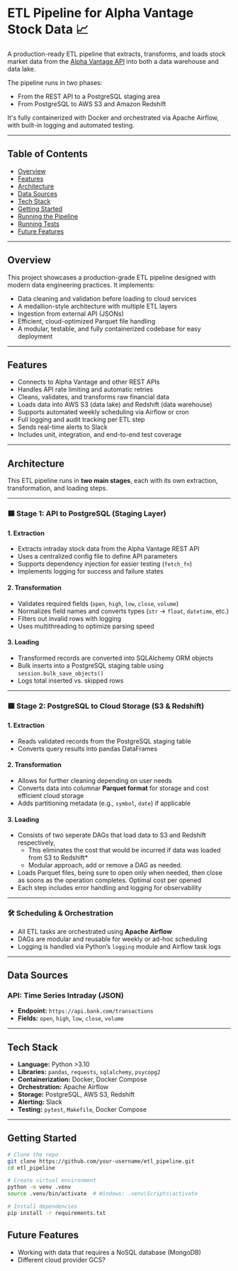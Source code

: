 # ETL Pipeline for Alpha Vantage Stock Data 📈

A production-ready ETL pipeline that extracts, transforms, and loads stock market data from the [Alpha Vantage API](https://www.alphavantage.co/#about) into both a data warehouse and data lake.

The pipeline runs in two phases:
- From the REST API to a PostgreSQL staging area
- From PostgreSQL to AWS S3 and Amazon Redshift

It's fully containerized with Docker and orchestrated via Apache Airflow, with built-in logging and automated testing.

---

## Table of Contents 

- [Overview](#overview)
- [Features](#features)
- [Architecture](#architecture)
- [Data Sources](#data-sources)
- [Tech Stack](#tech-stack)
- [Getting Started](#getting-started)
- [Running the Pipeline](#running-the-pipeline)
- [Running Tests](#running-tests)
- [Future Features](#future-features)

---

## Overview

This project showcases a production-grade ETL pipeline designed with modern data engineering practices. It implements:

- Data cleaning and validation before loading to cloud services
- A medallion-style architecture with multiple ETL layers
- Ingestion from external API (JSONs)
- Efficient, cloud-optimized Parquet file handling
- A modular, testable, and fully containerized codebase for easy deployment

---

## Features

- Connects to Alpha Vantage and other REST APIs
- Handles API rate limiting and automatic retries
- Cleans, validates, and transforms raw financial data
- Loads data into AWS S3 (data lake) and Redshift (data warehouse)
- Supports automated weekly scheduling via Airflow or cron
- Full logging and audit tracking per ETL step
- Sends real-time alerts to Slack
- Includes unit, integration, and end-to-end test coverage

---

## Architecture

This ETL pipeline runs in **two main stages**, each with its own extraction, transformation, and loading steps.

---

### 🟦 **Stage 1: API to PostgreSQL (Staging Layer)**

#### 1. Extraction
- Extracts intraday stock data from the Alpha Vantage REST API
- Uses a centralized config file to define API parameters
- Supports dependency injection for easier testing (`fetch_fn`)
- Implements logging for success and failure states

#### 2. Transformation
- Validates required fields (`open`, `high`, `low`, `close`, `volume`)
- Normalizes field names and converts types (`str` → `float`, `datetime`, etc.)
- Filters out invalid rows with logging
- Uses multithreading to optimize parsing speed

#### 3. Loading
- Transformed records are converted into SQLAlchemy ORM objects
- Bulk inserts into a PostgreSQL staging table using `session.bulk_save_objects()`
- Logs total inserted vs. skipped rows

---

### 🟩 **Stage 2: PostgreSQL to Cloud Storage (S3 & Redshift)**

#### 1. Extraction
- Reads validated records from the PostgreSQL staging table
- Converts query results into pandas DataFrames

#### 2. Transformation
- Allows for further cleaning depending on user needs
- Converts data into columnar **Parquet format** for storage and cost efficient cloud storage
- Adds partitioning metadata (e.g., `symbol`, `date`) if applicable

#### 3. Loading
- Consists of two seperate DAGs that load data to S3 and Redshift respectively,
    - This eliminates the cost that would be incurred if data was loaded from S3 to Redshift*
    - Modular approach, add or remove a DAG as needed.
- Loads Parquet files, being sure to open only when needed, then close as soons as the operation completes. Optimal cost per opened
- Each step includes error handling and logging for observability

---

### 🛠️ Scheduling & Orchestration
- All ETL tasks are orchestrated using **Apache Airflow**
- DAGs are modular and reusable for weekly or ad-hoc scheduling
- Logging is handled via Python’s `logging` module and Airflow task logs

---

## Data Sources 

###  API: Time Series Intraday (JSON)
- **Endpoint:** `https://api.bank.com/transactions`
- **Fields:** `open`, `high`, `low`, `close`, `volume`

---

## Tech Stack 

- **Language:** Python >3.10
- **Libraries:** `pandas`, `requests`, `sqlalchemy`, `psycopg2`
- **Containerization:** Docker, Docker Compose
- **Orchestration:** Apache Airflow
- **Storage:** PostgreSQL, AWS S3, Redshift
- **Alerting:** Slack 
- **Testing:** `pytest`, `Makefile`, Docker Compose

---

## Getting Started 

```bash
# Clone the repo
git clone https://github.com/your-username/etl_pipeline.git
cd etl_pipeline

# Create virtual environment
python -m venv .venv
source .venv/bin/activate  # Windows: .venv\Scripts\activate

# Install dependencies
pip install -r requirements.txt
```

## Future Features
- Working with data that requires a NoSQL database (MongoDB)
- Different cloud provider GCS?
